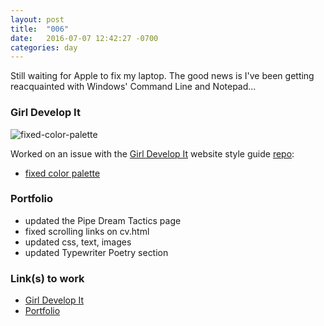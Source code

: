 ```yaml
---
layout: post
title:  "006"
date:   2016-07-07 12:42:27 -0700
categories: day
---
```


Still waiting for Apple to fix my laptop. The good news is I've been getting reacquainted with Windows' Command Line and Notepad...

### Girl Develop It
![fixed-color-palette](https://cloud.githubusercontent.com/assets/6895471/16677132/11c4ecac-4487-11e6-8721-a719964c22bc.png)

Worked on an issue with the [Girl Develop It](https://github.com/girldevelopit) website style guide [repo](https://github.com/girldevelopit/gdi-website-styleguide):

- [fixed color palette](https://github.com/girldevelopit/gdi-website-styleguide/issues/2#issuecomment-231270797)

### Portfolio

- updated the Pipe Dream Tactics page
- fixed scrolling links on cv.html
- updated css, text, images
- updated Typewriter Poetry section

### Link(s) to work

- [Girl Develop It](https://github.com/girldevelopit/gdi-website-styleguide/issues/2#issuecomment-231270797)
- [Portfolio](https://www.billimarie.com/portfolio)
